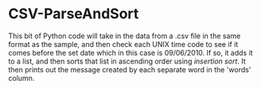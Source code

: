 # CSV-ParseAndSort

This bit of Python code will take in the data from a .csv file in the same format as the sample, and then check each UNIX time code to see if it comes before the set date which in this case is 09/06/2010. If so, it adds it to a list, and then sorts that list in ascending order using *insertion sort*. It then prints out the message created by each separate word in the 'words' column.
